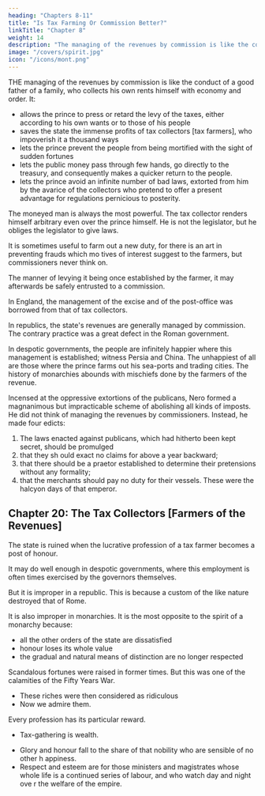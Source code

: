 ```yaml
---
heading: "Chapters 8-11"
title: "Is Tax Farming Or Commission Better?"
linkTitle: "Chapter 8"
weight: 14
description: "The managing of the revenues by commission is like the conduct of a good father of a family"
image: "/covers/spirit.jpg"
icon: "/icons/mont.png"
---
```




THE managing of the revenues by commission is like the conduct of a good father of a family, who collects his own rents himself with economy and order. It:
- allows the prince to press or retard the levy of the taxes, either according to his own wants or to those of his people
- saves the state the immense profits of tax collectors [tax farmers], who impoverish it a thousand ways
- lets the prince prevent the people from being mortified with the sight of sudden fortunes
- lets the public money pass through few hands, go directly to the treasury, and consequently makes a quicker return to the people.  
- lets the prince avoid an infinite number of bad laws, extorted from him by the avarice of the collectors who pretend to offer a present  advantage for regulations pernicious to posterity.

The moneyed man is always the most powerful. The tax collector renders himself arbitrary even over the prince himself. He is not the legislator, but he obliges the legislator to give laws.

It is sometimes useful to farm out a new duty, for there is an art in preventing frauds which mo tives of interest suggest to the farmers, but commissioners never think on. 

The manner of levying it being once established by the farmer, it may afterwards be safely entrusted to a commission. 

In England, the management of the excise and of the post-office was borrowed from that of tax collectors<!--  the farmers of the revenue -->.

In republics, the state's revenues are generally managed by commission. The contrary practice was a great defect in the Roman government. 

In despotic governments, the people are infinitely happier where this management is established; witness Persia and China. The unhappiest of all are those where the prince farms out his sea-ports and trading cities. The history of monarchies abounds with mischiefs done by the farmers of the revenue.

Incensed at the oppressive extortions of the publicans, Nero formed a magnanimous but impracticable scheme of abolishing all kinds of imposts. He did not think of managing the revenues by commissioners. Instead, he made four edicts:

1. The laws enacted against publicans, which had hitherto been kept secret, should be promulged
2. that they sh ould exact no claims for above a year backward; 
3. that there should be a praetor established to determine their pretensions without any formality; 
4. that the merchants should pay no duty for their vessels. These were the halcyon days of that emperor.




## Chapter 20: The Tax Collectors [Farmers of the Revenues]

The state is ruined when the lucrative profession of a tax farmer becomes a post of honour.

It may do well enough in despotic governments, where this employment is often times exercised by the governors themselves. 

But it is improper in a republic. This is because a custom of the like nature destroyed that of Rome. 

It is also improper in monarchies. It is the most opposite to the spirit of a monarchy because:
- all the other orders of the state are dissatisfied
- honour loses its whole value
- the gradual and natural means of distinction are no longer respected
<!-- the very principle of monarchy is subverted. -->

Scandalous fortunes were raised in former times. But this was one of the calamities of the Fifty Years War.
- These riches were then considered as ridiculous
- Now we admire them.

Every profession has its particular reward.
- Tax-gathering is wealth.
<!-- ; and wealth is its own reward.  -->
- Glory and honour fall to the share of that nobility who are sensible of no other h appiness. 
- Respect and esteem are for those ministers and magistrates whose  whole life is a continued series of labour, and who watch day and night ove r the welfare of the empire.
